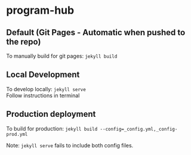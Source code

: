 # program-hub

## Default (Git Pages - Automatic when pushed to the repo)
To manually build for git pages: ```jekyll build```

## Local Development
To develop locally: ```jekyll serve```  
Follow instructions in terminal

## Production deployment
To build for production: ```jekyll build --config=_config.yml,_config-prod.yml```

Note: ```jekyll serve``` fails to include both config files.